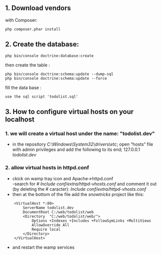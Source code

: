 ## 1. Download vendors
with Composer:

    php composer.phar install

## 2. Create the database:

    php bin/console doctrine:database:create

then create the table :

    php bin/console doctrine:schema:update --dump-sql
    php bin/console doctrine:schema:update --force

fill the data base :

    use the sql script 'todolist.sql'

## 3. How to configure virtual hosts on your localhost
### 1. we will create a virtual host under the name: "todolist.dev"
- in the repository *C:\Windows\System32\drivers\etc*; open “hosts” file with admin privileges and add the following to its end;
127.0.0.1 *todolist.dev* 
### 2.  allow virtual hosts in httpd.conf  
- ckick on wamp tray icon and Apache->httpd.conf  
-search for *# Include conf/extra/httpd-vhosts.conf* and comment it out (by deleting the # caracter): *Include conf/extra/httpd-vhosts.conf*  
- then at the bottom of the file add the *snowtricks* project like this:  
```
    <VirtualHost *:80>
	    ServerName todolist.dev
	    DocumentRoot C:/web/todolist/web
	    <Directory  "C:/web/todolist/web/">
    		Options +Indexes +Includes +FollowSymLinks +MultiViews
	    	AllowOverride All
		    Require local
	    </Directory>
    </VirtualHost>
```
- and restart the wamp services

